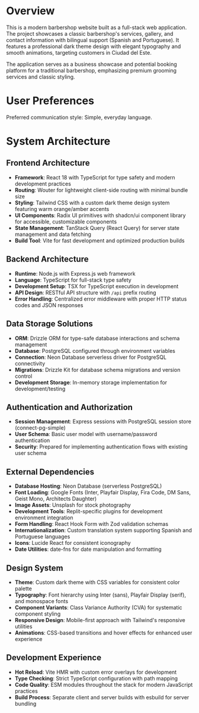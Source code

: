 # Overview

This is a modern barbershop website built as a full-stack web application. The project showcases a classic barbershop's services, gallery, and contact information with bilingual support (Spanish and Portuguese). It features a professional dark theme design with elegant typography and smooth animations, targeting customers in Ciudad del Este.

The application serves as a business showcase and potential booking platform for a traditional barbershop, emphasizing premium grooming services and classic styling.

# User Preferences

Preferred communication style: Simple, everyday language.

# System Architecture

## Frontend Architecture
- **Framework**: React 18 with TypeScript for type safety and modern development practices
- **Routing**: Wouter for lightweight client-side routing with minimal bundle size
- **Styling**: Tailwind CSS with a custom dark theme design system featuring warm orange/amber accents
- **UI Components**: Radix UI primitives with shadcn/ui component library for accessible, customizable components
- **State Management**: TanStack Query (React Query) for server state management and data fetching
- **Build Tool**: Vite for fast development and optimized production builds

## Backend Architecture
- **Runtime**: Node.js with Express.js web framework
- **Language**: TypeScript for full-stack type safety
- **Development Setup**: TSX for TypeScript execution in development
- **API Design**: RESTful API structure with `/api` prefix routing
- **Error Handling**: Centralized error middleware with proper HTTP status codes and JSON responses

## Data Storage Solutions
- **ORM**: Drizzle ORM for type-safe database interactions and schema management
- **Database**: PostgreSQL configured through environment variables
- **Connection**: Neon Database serverless driver for PostgreSQL connectivity
- **Migrations**: Drizzle Kit for database schema migrations and version control
- **Development Storage**: In-memory storage implementation for development/testing

## Authentication and Authorization
- **Session Management**: Express sessions with PostgreSQL session store (connect-pg-simple)
- **User Schema**: Basic user model with username/password authentication
- **Security**: Prepared for implementing authentication flows with existing user schema

## External Dependencies
- **Database Hosting**: Neon Database (serverless PostgreSQL)
- **Font Loading**: Google Fonts (Inter, Playfair Display, Fira Code, DM Sans, Geist Mono, Architects Daughter)
- **Image Assets**: Unsplash for stock photography
- **Development Tools**: Replit-specific plugins for development environment integration
- **Form Handling**: React Hook Form with Zod validation schemas
- **Internationalization**: Custom translation system supporting Spanish and Portuguese languages
- **Icons**: Lucide React for consistent iconography
- **Date Utilities**: date-fns for date manipulation and formatting

## Design System
- **Theme**: Custom dark theme with CSS variables for consistent color palette
- **Typography**: Font hierarchy using Inter (sans), Playfair Display (serif), and monospace fonts
- **Component Variants**: Class Variance Authority (CVA) for systematic component styling
- **Responsive Design**: Mobile-first approach with Tailwind's responsive utilities
- **Animations**: CSS-based transitions and hover effects for enhanced user experience

## Development Experience
- **Hot Reload**: Vite HMR with custom error overlays for development
- **Type Checking**: Strict TypeScript configuration with path mapping
- **Code Quality**: ESM modules throughout the stack for modern JavaScript practices
- **Build Process**: Separate client and server builds with esbuild for server bundling